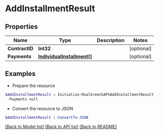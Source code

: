 # AddInstallmentResult
## Properties

Name | Type | Description | Notes
------------ | ------------- | ------------- | -------------
**ContractID** | **Int32** |  | [optional] 
**Payments** | [**IndividualInstallment[]**](IndividualInstallment.md) |  | [optional] 

## Examples

- Prepare the resource
```powershell
$AddInstallmentResult = Initialize-RealGreenSAPSAddInstallmentResult  -ContractID null `
 -Payments null
```

- Convert the resource to JSON
```powershell
$AddInstallmentResult | ConvertTo-JSON
```

[[Back to Model list]](../README.md#documentation-for-models) [[Back to API list]](../README.md#documentation-for-api-endpoints) [[Back to README]](../README.md)

